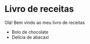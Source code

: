 # Livro de receitas

Olá! Bem vindo ao meu livro de receitas

- Bolo de chocolate
- Delícia de abacaxí
